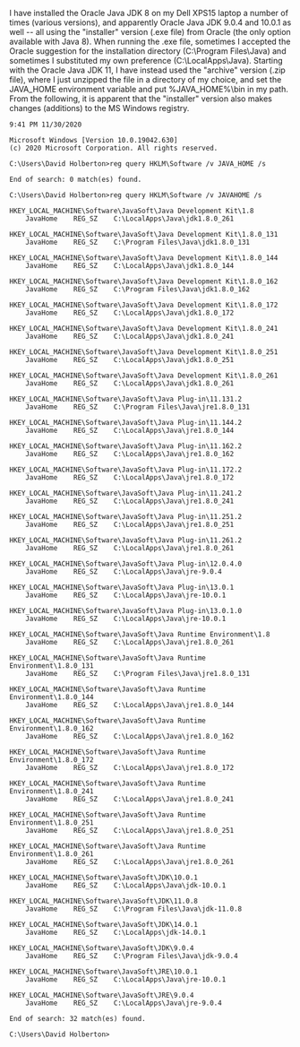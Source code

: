 I have installed the Oracle Java JDK 8 on my Dell XPS15 laptop a number of times (various versions), and apparently Oracle Java JDK 9.0.4 and 10.0.1 as well -- all using 
the "installer" version (.exe file) from Oracle (the only option available with Java 8).  When running the .exe file, sometimes I accepted the Oracle suggestion for the
installation directory (C:\Program Files\Java) and sometimes I substituted my own preference (C:\LocalApps\Java).  Starting with the Oracle Java JDK 11, I have instead used the 
"archive" version (.zip file), where I just unzipped the file in a directory of my choice, and set the JAVA_HOME environment variable and put %JAVA_HOME%\bin in my path. 
From the following, it is apparent that the "installer" version also makes changes (additions) to the MS Windows registry.

```
9:41 PM 11/30/2020

Microsoft Windows [Version 10.0.19042.630]
(c) 2020 Microsoft Corporation. All rights reserved.

C:\Users\David Holberton>reg query HKLM\Software /v JAVA_HOME /s

End of search: 0 match(es) found.

C:\Users\David Holberton>reg query HKLM\Software /v JAVAHOME /s

HKEY_LOCAL_MACHINE\Software\JavaSoft\Java Development Kit\1.8
    JavaHome    REG_SZ    C:\LocalApps\Java\jdk1.8.0_261

HKEY_LOCAL_MACHINE\Software\JavaSoft\Java Development Kit\1.8.0_131
    JavaHome    REG_SZ    C:\Program Files\Java\jdk1.8.0_131

HKEY_LOCAL_MACHINE\Software\JavaSoft\Java Development Kit\1.8.0_144
    JavaHome    REG_SZ    C:\LocalApps\Java\jdk1.8.0_144

HKEY_LOCAL_MACHINE\Software\JavaSoft\Java Development Kit\1.8.0_162
    JavaHome    REG_SZ    C:\Program Files\Java\jdk1.8.0_162

HKEY_LOCAL_MACHINE\Software\JavaSoft\Java Development Kit\1.8.0_172
    JavaHome    REG_SZ    C:\LocalApps\Java\jdk1.8.0_172

HKEY_LOCAL_MACHINE\Software\JavaSoft\Java Development Kit\1.8.0_241
    JavaHome    REG_SZ    C:\LocalApps\Java\jdk1.8.0_241

HKEY_LOCAL_MACHINE\Software\JavaSoft\Java Development Kit\1.8.0_251
    JavaHome    REG_SZ    C:\LocalApps\Java\jdk1.8.0_251

HKEY_LOCAL_MACHINE\Software\JavaSoft\Java Development Kit\1.8.0_261
    JavaHome    REG_SZ    C:\LocalApps\Java\jdk1.8.0_261

HKEY_LOCAL_MACHINE\Software\JavaSoft\Java Plug-in\11.131.2
    JavaHome    REG_SZ    C:\Program Files\Java\jre1.8.0_131

HKEY_LOCAL_MACHINE\Software\JavaSoft\Java Plug-in\11.144.2
    JavaHome    REG_SZ    C:\LocalApps\Java\jre1.8.0_144

HKEY_LOCAL_MACHINE\Software\JavaSoft\Java Plug-in\11.162.2
    JavaHome    REG_SZ    C:\LocalApps\Java\jre1.8.0_162

HKEY_LOCAL_MACHINE\Software\JavaSoft\Java Plug-in\11.172.2
    JavaHome    REG_SZ    C:\LocalApps\Java\jre1.8.0_172

HKEY_LOCAL_MACHINE\Software\JavaSoft\Java Plug-in\11.241.2
    JavaHome    REG_SZ    C:\LocalApps\Java\jre1.8.0_241

HKEY_LOCAL_MACHINE\Software\JavaSoft\Java Plug-in\11.251.2
    JavaHome    REG_SZ    C:\LocalApps\Java\jre1.8.0_251

HKEY_LOCAL_MACHINE\Software\JavaSoft\Java Plug-in\11.261.2
    JavaHome    REG_SZ    C:\LocalApps\Java\jre1.8.0_261

HKEY_LOCAL_MACHINE\Software\JavaSoft\Java Plug-in\12.0.4.0
    JavaHome    REG_SZ    C:\LocalApps\Java\jre-9.0.4

HKEY_LOCAL_MACHINE\Software\JavaSoft\Java Plug-in\13.0.1
    JavaHome    REG_SZ    C:\LocalApps\Java\jre-10.0.1

HKEY_LOCAL_MACHINE\Software\JavaSoft\Java Plug-in\13.0.1.0
    JavaHome    REG_SZ    C:\LocalApps\Java\jre-10.0.1

HKEY_LOCAL_MACHINE\Software\JavaSoft\Java Runtime Environment\1.8
    JavaHome    REG_SZ    C:\LocalApps\Java\jre1.8.0_261

HKEY_LOCAL_MACHINE\Software\JavaSoft\Java Runtime Environment\1.8.0_131
    JavaHome    REG_SZ    C:\Program Files\Java\jre1.8.0_131

HKEY_LOCAL_MACHINE\Software\JavaSoft\Java Runtime Environment\1.8.0_144
    JavaHome    REG_SZ    C:\LocalApps\Java\jre1.8.0_144

HKEY_LOCAL_MACHINE\Software\JavaSoft\Java Runtime Environment\1.8.0_162
    JavaHome    REG_SZ    C:\LocalApps\Java\jre1.8.0_162

HKEY_LOCAL_MACHINE\Software\JavaSoft\Java Runtime Environment\1.8.0_172
    JavaHome    REG_SZ    C:\LocalApps\Java\jre1.8.0_172

HKEY_LOCAL_MACHINE\Software\JavaSoft\Java Runtime Environment\1.8.0_241
    JavaHome    REG_SZ    C:\LocalApps\Java\jre1.8.0_241

HKEY_LOCAL_MACHINE\Software\JavaSoft\Java Runtime Environment\1.8.0_251
    JavaHome    REG_SZ    C:\LocalApps\Java\jre1.8.0_251

HKEY_LOCAL_MACHINE\Software\JavaSoft\Java Runtime Environment\1.8.0_261
    JavaHome    REG_SZ    C:\LocalApps\Java\jre1.8.0_261

HKEY_LOCAL_MACHINE\Software\JavaSoft\JDK\10.0.1
    JavaHome    REG_SZ    C:\LocalApps\Java\jdk-10.0.1

HKEY_LOCAL_MACHINE\Software\JavaSoft\JDK\11.0.8
    JavaHome    REG_SZ    C:\Program Files\Java\jdk-11.0.8

HKEY_LOCAL_MACHINE\Software\JavaSoft\JDK\14.0.1
    JavaHome    REG_SZ    C:\LocalApps\jdk-14.0.1

HKEY_LOCAL_MACHINE\Software\JavaSoft\JDK\9.0.4
    JavaHome    REG_SZ    C:\Program Files\Java\jdk-9.0.4

HKEY_LOCAL_MACHINE\Software\JavaSoft\JRE\10.0.1
    JavaHome    REG_SZ    C:\LocalApps\Java\jre-10.0.1

HKEY_LOCAL_MACHINE\Software\JavaSoft\JRE\9.0.4
    JavaHome    REG_SZ    C:\LocalApps\Java\jre-9.0.4

End of search: 32 match(es) found.

C:\Users\David Holberton>
```
